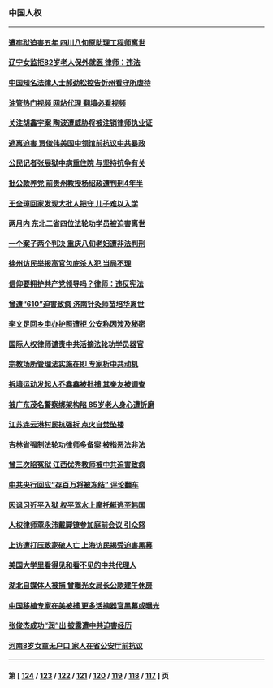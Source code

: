 ### 中国人权
---
#### [遭牢狱迫害五年 四川八旬原助理工程师离世](../../pages/ncid278/n14066297.md?09051245) 
#### [辽宁女监拒82岁老人保外就医 律师：违法](../../pages/ncid278/n14065881.md?09051245) 
#### [中国知名法律人士郝劲松控告忻州看守所虐待](../../pages/ncid278/n14065877.md?09051245) 
#### [油管热门视频 网站代理 翻墙必看视频](http://138.2.39.72:81/youtube.html?epic-marker?09051245)
#### [关注胡鑫宇案 陶波遭威胁将被注销律师执业证](../../pages/ncid278/n14065596.md?09051245) 
#### [逃离迫害 贾俊伟美国中领馆前抗议中共暴政](../../pages/ncid278/n14065504.md?09051245) 
#### [公民记者张展狱中病重住院 与坚持抗争有关](../../pages/ncid278/n14065221.md?09051245) 
#### [批公款养党 前贵州教授杨绍政遭判刑4年半](../../pages/ncid278/n14064553.md?09051245) 
#### [王全璋回家发现大批人把守 儿子难以入学](../../pages/ncid278/n14064364.md?09051245) 
#### [两月内 东北二省四位法轮功学员被迫害离世](../../pages/ncid278/n14063270.md?09051245) 
#### [一个案子两个判决 重庆八旬老妇遭非法判刑](../../pages/ncid278/n14063531.md?09051245) 
#### [徐州访民举报高官包庇杀人犯 当局不理](../../pages/ncid278/n14062521.md?09051245) 
#### [信仰要拥护共产党领导吗？律师：违反宪法](../../pages/ncid278/n14061325.md?09051245) 
#### [曾遭“610”迫害致疯 济南针灸师苗培华离世](../../pages/ncid278/n14060519.md?09051245) 
#### [李文足回乡申办护照遭拒 公安称因涉及秘密](../../pages/ncid278/n14061423.md?09051245) 
#### [国际人权律师谴责中共活摘法轮功学员器官](../../pages/ncid278/n14061274.md?09051245) 
#### [宗教场所管理法实施在即 专家析中共动机](../../pages/ncid278/n14061242.md?09051245) 
#### [拆墙运动发起人乔鑫鑫被批捕 其亲友被调查](../../pages/ncid278/n14060803.md?09051245) 
#### [被广东茂名警察绑架构陷 85岁老人身心遭折磨](../../pages/ncid278/n14059718.md?09051245) 
#### [江苏连云港村民抗强拆 点火自焚坠楼](../../pages/ncid278/n14060228.md?09051245) 
#### [吉林省强制法轮功律师多备案 被指恶法非法](../../pages/ncid278/n14059091.md?09051245) 
#### [曾三次陷冤狱 江西优秀教师被中共迫害致疯](../../pages/ncid278/n14058953.md?09051245) 
#### [中共央行回应“存百万将被冻结” 评论翻车](../../pages/ncid278/n14059559.md?09051245) 
#### [因讽习近平入狱 权平驾水上摩托艇逃至韩国](../../pages/ncid278/n14058950.md?09051245) 
#### [人权律师覃永沛戴脚镣参加庭前会议 引众怒](../../pages/ncid278/n14059122.md?09051245) 
#### [上访遭打压致家破人亡 上海访民揭受迫害黑幕](../../pages/ncid278/n14058704.md?09051245) 
#### [美国大学里看得见和看不见的中共代理人](../../pages/ncid278/n14058369.md?09051245) 
#### [湖北自媒体人被捕 曾曝光女局长公款建午休房](../../pages/ncid278/n14057972.md?09051245) 
#### [中国移植专家在美被捕 更多活摘器官黑幕或曝光](../../pages/ncid278/n14057916.md?09051245) 
#### [张俊杰成功“润”出 披露遭中共迫害经历](../../pages/ncid278/n14057540.md?09051245) 
#### [河南8岁女童无户口 家人在省公安厅前抗议](../../pages/ncid278/n14057370.md?09051245) 

---
#### 第 [ [124](./124.md?09051245) / [123](./123.md?09051245) / [122](./122.md?09051245) / [121](./121.md?09051245) / [120](./120.md?09051245) / [119](./119.md?09051245) / [118](./118.md?09051245) / [117](./117.md?09051245) ] 页
